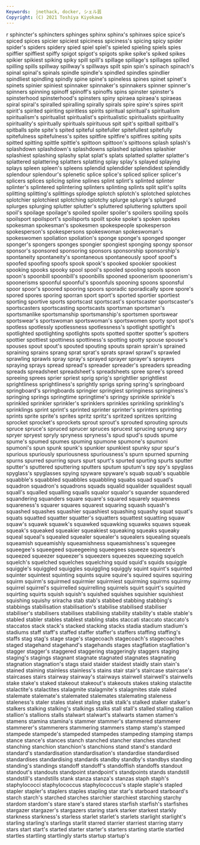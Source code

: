 ```yaml
---
Keywords:  jnethack, docker, シェル芸
Copyright: (C) 2021 Toshiya Kiyokawa
---
```

r sphincter's
sphincters sphinges sphinx sphinx's sphinxes spice spice's spiced spices spicier
spiciest spiciness spiciness's spicing spicy spider spider's spiders spidery spied
spiel spiel's spieled spieling spiels spies spiffier spiffiest spiffy spigot
spigot's spigots spike spike's spiked spikes spikier spikiest spiking spiky
spill spill's spillage spillage's spillages spilled spilling spills spillway spillway's
spillways spilt spin spin's spinach spinach's spinal spinal's spinals spindle
spindle's spindled spindles spindlier spindliest spindling spindly spine spine's spineless
spines spinet spinet's spinets spinier spiniest spinnaker spinnaker's spinnakers spinner
spinner's spinners spinning spinoff spinoff's spinoffs spins spinster spinster's spinsterhood
spinsterhood's spinsters spiny spiraea spiraea's spiraeas spiral spiral's spiralled spiralling
spirally spirals spire spire's spires spirit spirit's spirited spiriting spiritless
spirits spiritual spiritual's spiritualism spiritualism's spiritualist spiritualist's spiritualistic spiritualists spirituality
spirituality's spiritually spirituals spirituous spit spit's spitball spitball's spitballs spite
spite's spited spiteful spitefuller spitefullest spitefully spitefulness spitefulness's spites spitfire
spitfire's spitfires spiting spits spitted spitting spittle spittle's spittoon spittoon's
spittoons splash splash's splashdown splashdown's splashdowns splashed splashes splashier splashiest
splashing splashy splat splat's splats splatted splatter splatter's splattered splattering
splatters splatting splay splay's splayed splaying splays spleen spleen's spleens
splendid splendider splendidest splendidly splendour splendour's splenetic splice splice's spliced
splicer splicer's splicers splices splicing spline splines splint splint's splinted
splinter splinter's splintered splintering splinters splinting splints split split's splits
splitting splitting's splittings splodge splotch splotch's splotched splotches splotchier splotchiest
splotching splotchy splurge splurge's splurged splurges splurging splutter splutter's spluttered
spluttering splutters spoil spoil's spoilage spoilage's spoiled spoiler spoiler's spoilers
spoiling spoils spoilsport spoilsport's spoilsports spoilt spoke spoke's spoken spokes
spokesman spokesman's spokesmen spokespeople spokesperson spokesperson's spokespersons spokeswoman spokeswoman's spokeswomen
spoliation spoliation's sponge sponge's sponged sponger sponger's spongers sponges spongier
spongiest sponging spongy sponsor sponsor's sponsored sponsoring sponsors sponsorship sponsorship's
spontaneity spontaneity's spontaneous spontaneously spoof spoof's spoofed spoofing spoofs spook
spook's spooked spookier spookiest spooking spooks spooky spool spool's spooled
spooling spools spoon spoon's spoonbill spoonbill's spoonbills spooned spoonerism spoonerism's
spoonerisms spoonful spoonful's spoonfuls spooning spoons spoonsful spoor spoor's spoored
spooring spoors sporadic sporadically spore spore's spored spores sporing sporran
sport sport's sported sportier sportiest sporting sportive sports sportscast sportscast's
sportscaster sportscaster's sportscasters sportscasting sportscasts sportsman sportsman's sportsmanlike sportsmanship sportsmanship's
sportsmen sportswear sportswear's sportswoman sportswoman's sportswomen sporty spot spot's spotless
spotlessly spotlessness spotlessness's spotlight spotlight's spotlighted spotlighting spotlights spots spotted
spotter spotter's spotters spottier spottiest spottiness spottiness's spotting spotty spouse
spouse's spouses spout spout's spouted spouting spouts sprain sprain's sprained
spraining sprains sprang sprat sprat's sprats sprawl sprawl's sprawled sprawling
sprawls spray spray's sprayed sprayer sprayer's sprayers spraying sprays spread
spread's spreader spreader's spreaders spreading spreads spreadsheet spreadsheet's spreadsheets spree
spree's spreed spreeing sprees sprier spriest sprig sprig's sprightlier sprightliest
sprightliness sprightliness's sprightly sprigs spring spring's springboard springboard's springboards springier
springiest springiness springiness's springing springs springtime springtime's springy sprinkle sprinkle's
sprinkled sprinkler sprinkler's sprinklers sprinkles sprinkling sprinkling's sprinklings sprint sprint's
sprinted sprinter sprinter's sprinters sprinting sprints sprite sprite's sprites spritz
spritz's spritzed spritzes spritzing sprocket sprocket's sprockets sprout sprout's sprouted
sprouting sprouts spruce spruce's spruced sprucer spruces sprucest sprucing sprung
spry spryer spryest spryly spryness spryness's spud spud's spuds spume
spume's spumed spumes spuming spumone spumone's spumoni spumoni's spun spunk
spunk's spunkier spunkiest spunky spur spur's spurious spuriously spuriousness spuriousness's
spurn spurned spurning spurns spurred spurring spurs spurt spurt's spurted
spurting spurts sputter sputter's sputtered sputtering sputters sputum sputum's spy
spy's spyglass spyglass's spyglasses spying spyware spyware's squab squab's squabble
squabble's squabbled squabbles squabbling squabs squad squad's squadron squadron's squadrons
squads squalid squalider squalidest squall squall's squalled squalling squalls squalor
squalor's squander squandered squandering squanders square square's squared squarely squareness
squareness's squarer squares squarest squaring squash squash's squashed squashes squashier
squashiest squashing squashy squat squat's squats squatted squatter squatter's squatters
squattest squatting squaw squaw's squawk squawk's squawked squawking squawks squaws
squeak squeak's squeaked squeakier squeakiest squeaking squeaks squeaky squeal squeal's
squealed squealer squealer's squealers squealing squeals squeamish squeamishly squeamishness squeamishness's
squeegee squeegee's squeegeed squeegeeing squeegees squeeze squeeze's squeezed squeezer squeezer's
squeezers squeezes squeezing squelch squelch's squelched squelches squelching squid squid's
squids squiggle squiggle's squiggled squiggles squiggling squiggly squint squint's squinted
squinter squintest squinting squints squire squire's squired squires squiring squirm
squirm's squirmed squirmier squirmiest squirming squirms squirmy squirrel squirrel's squirrelled
squirrelling squirrels squirt squirt's squirted squirting squirts squish squish's squished
squishes squishier squishiest squishing squishy sriracha stab stab's stabbed stabbing
stabbing's stabbings stabilisation stabilisation's stabilise stabilised stabiliser stabiliser's stabilisers stabilises
stabilising stability stability's stable stable's stabled stabler stables stablest stabling
stabs staccati staccato staccato's staccatos stack stack's stacked stacking stacks
stadia stadium stadium's stadiums staff staff's staffed staffer staffer's staffers
staffing staffing's staffs stag stag's stage stage's stagecoach stagecoach's stagecoaches
staged stagehand stagehand's stagehands stages stagflation stagflation's stagger stagger's staggered
staggering staggeringly staggers staging staging's stagings stagnant stagnate stagnated stagnates
stagnating stagnation stagnation's stags staid staider staidest staidly stain stain's
stained staining stainless stainless's stains stair stair's staircase staircase's staircases
stairs stairway stairway's stairways stairwell stairwell's stairwells stake stake's staked
stakeout stakeout's stakeouts stakes staking stalactite stalactite's stalactites stalagmite stalagmite's
stalagmites stale staled stalemate stalemate's stalemated stalemates stalemating staleness staleness's
staler stales stalest staling stalk stalk's stalked stalker stalker's stalkers
stalking stalking's stalkings stalks stall stall's stalled stalling stallion stallion's
stallions stalls stalwart stalwart's stalwarts stamen stamen's stamens stamina stamina's
stammer stammer's stammered stammerer stammerer's stammerers stammering stammers stamp stamp's
stamped stampede stampede's stampeded stampedes stampeding stamping stamps stance stance's
stances stanch stanched stancher stanches stanchest stanching stanchion stanchion's stanchions
stand stand's standard standard's standardisation standardisation's standardise standardised standardises standardising
standards standby standby's standbys standing standing's standings standoff standoff's standoffish
standoffs standout standout's standouts standpoint standpoint's standpoints stands standstill standstill's
standstills stank stanza stanza's stanzas staph staph's staphylococci staphylococcus staphylococcus's
staple staple's stapled stapler stapler's staplers staples stapling star star's
starboard starboard's starch starch's starched starches starchier starchiest starching starchy
stardom stardom's stare stare's stared stares starfish starfish's starfishes stargazer
stargazer's stargazers staring stark starker starkest starkly starkness starkness's starless
starlet starlet's starlets starlight starlight's starling starling's starlings starlit starred
starrier starriest starring starry stars start start's started starter starter's
starters starting startle startled startles startling startlingly starts startup startup's
